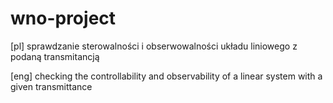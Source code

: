 # wno-project
[pl] sprawdzanie sterowalności i obserwowalności układu liniowego z podaną transmitancją

[eng] checking the controllability and observability of a linear system with a given transmittance
